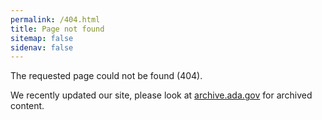 ```yaml
---
permalink: /404.html
title: Page not found
sitemap: false
sidenav: false
---
```


The requested page could not be found (404).

We recently updated our site, please look at [archive.ada.gov](archive.ada.gov) for archived content.

<div id="suggested-link"></div>